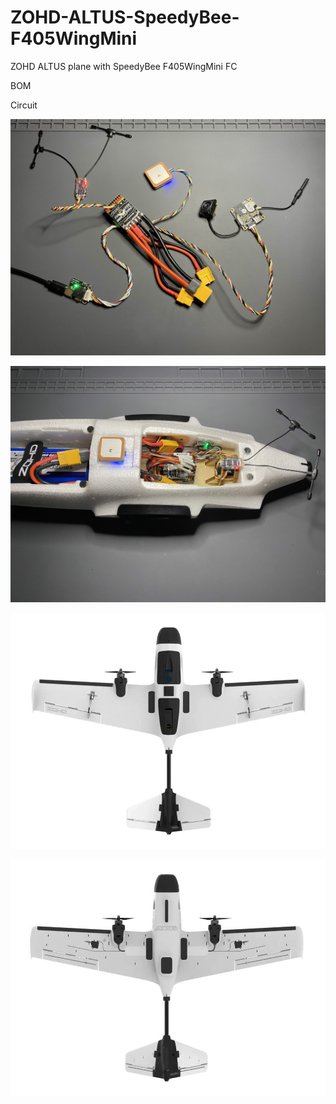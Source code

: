 # ZOHD-ALTUS-SpeedyBee-F405WingMini
ZOHD ALTUS plane with SpeedyBee F405WingMini FC

BOM

Circuit

![circuit](./resources/circuit.jpeg)

![circuit fuselage](./resources/circuit_fuselage.jpeg)

![top](./resources/ZOHD-Altus-Twin-Motor-980mm-FPV-Plane-5.jpeg)

![bottom](./resources/ZOHD-Altus-Twin-Motor-980mm-FPV-Plane-8%20copy.jpg)
